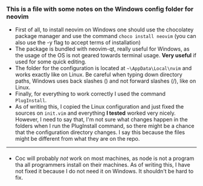 ### This is a file with some notes on the Windows config folder for neovim
- First of all, to install neovim on Windows one should use the chocolatey package manager and use the command `choco install neovim` (you can also use the -y flag to accept terms of installation)
- The package is bundled with neovim-qt, really useful for Windows, as the usage of the OS is not geared towards terminal usage. **Very useful** if used for some quick editing.
- The folder for the configuration is located at `~\AppData\Local\nvim` and works exactly like on Linux. Be careful when typing down directory paths, Windows uses back slashes (\) and not forward slashes (/), like on Linux.
- Finally, for everything to work correctly I used the command `PlugInstall`.
- As of writing this, I copied the Linux configuration and just fixed the sources on `init.vim` and everything **I tested** worked very nicely. However, I need to say that, I'm not sure what changes happen in the folders when I run the PlugInstall command, so there might be a chance that the configuration directory changes. I say this because the files might be different from what they are on the repo.

***    

#### 
- Coc will probably *not* work on most machines, as node is not a program tha all programmers install on their machines. As of writing this, I have not fixed it because I do not need it on Windows. It shouldn't be hard to fix.
